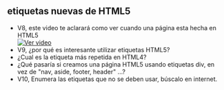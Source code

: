 ## etiquetas nuevas de HTML5

- V8, este video te aclarará como ver cuando una página esta hecha en HTML5  
[![Ver video](https://github.com/manviny/SOR/blob/master/assets/video-icon.png?raw=true)](https://mega.nz/file/SY0lwITR#mHP7wI4t7HizSKFlricskeTIDfRXzSUO5QKk_JG1azI)
- V9, ¿por qué es interesante utilizar etiquetas HTML5?
- ¿Cual es la etiqueta más repetida en HTML4?
- ¿Qué pasaría si creamos una página HTML5 usando etiquetas div, en vez de "nav, aside, footer, header" ...?
- V10, Enumera las etiquetas que no se deben usar, búscalo en internet.


